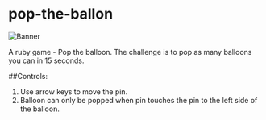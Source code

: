 pop-the-ballon
==============
![Banner](http://i1248.photobucket.com/albums/hh483/jainrishi15/4eb79b39-c2ce-41c6-8043-698df519fccc_zps26ba0cc6.png)

A ruby game - Pop the balloon.
The challenge is to pop as many balloons you can in 15 seconds.

##Controls:
1. Use arrow keys to move the pin.
2. Balloon can only be popped when pin touches the pin to the left side of the balloon.
